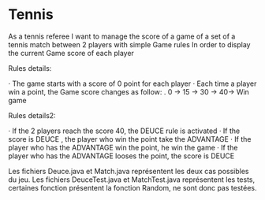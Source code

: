 # Tennis

As a tennis referee
I want to manage the score of a game of a set of a tennis match between 2 players with simple Game rules
In order to display the current Game score of each player

Rules details:

· The game starts with a score of 0 point for each player
· Each time a player win a point, the Game score changes as follow:
. 0 -> 15 -> 30 -> 40-> Win game

Rules details2:

· If the 2 players reach the score 40, the DEUCE rule is activated
· If the score is DEUCE , the player who win the point take the ADVANTAGE
· If the player who has the ADVANTAGE win the point, he win the game
· If the player who has the ADVANTAGE looses the point, the score is DEUCE

Les fichiers Deuce.java et Match.java représentent les deux cas possibles du jeu.
Les fichiers DeuceTest.java et MatchTest.java représentent les tests, certaines fonction présentent la fonction Random, ne sont donc pas testées.
